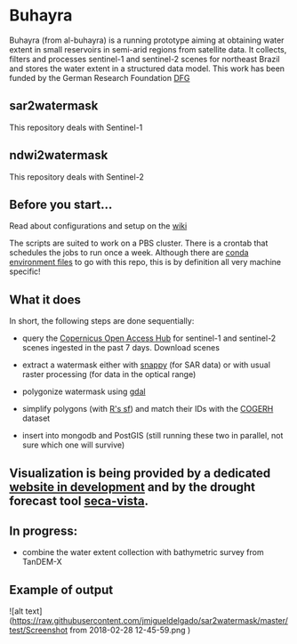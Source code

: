 # Buhayra

Buhayra (from al-buhayra) is a running prototype aiming at obtaining water extent in small reservoirs in semi-arid regions from satellite data. It collects, filters and processes sentinel-1 and sentinel-2 scenes for northeast Brazil and stores the water extent in a structured data model. This work has been funded by the German Research Foundation [DFG](http://gepris.dfg.de/gepris/projekt/266418622)

## sar2watermask

This repository deals with Sentinel-1

## ndwi2watermask

This repository deals with Sentinel-2

## Before you start...

Read about configurations and setup on the [wiki](https://github.com/jmigueldelgado/buhayra/wiki/configuration)

The scripts are suited to work on a PBS cluster. There is a crontab that schedules the jobs to run once a week. Although there are [conda environment files](https://conda.io/docs/user-guide/tasks/manage-environments.html#sharing-an-environment) to go with this repo, this is by definition all very machine specific!

## What it does

In short, the following steps are done sequentially:

- query the [Copernicus Open Access Hub](https://scihub.copernicus.eu/) for sentinel-1 and sentinel-2 scenes ingested in the past 7 days. Download scenes

- extract a watermask either with [snappy](http://step.esa.int/main/toolboxes/snap/) (for SAR data) or with usual raster processing (for data in the optical range)

- polygonize watermask using [gdal](https://pypi.python.org/pypi/GDAL/)

- simplify polygons (with [R's sf](https://github.com/r-spatial/sf/)) and match their IDs with the [COGERH](https://www.cogerh.com.br/) dataset

- insert into mongodb and PostGIS (still running these two in parallel, not sure which one will survive)

## Visualization is being provided by a dedicated [website in development](http://141.89.96.184/) and by the drought forecast tool [seca-vista](http://seca-vista.geo.uni-potsdam.de/).

## In progress:
- combine the water extent collection with bathymetric survey from TanDEM-X

## Example of output

![alt text](https://raw.githubusercontent.com/jmigueldelgado/sar2watermask/master/test/Screenshot from 2018-02-28 12-45-59.png
)
